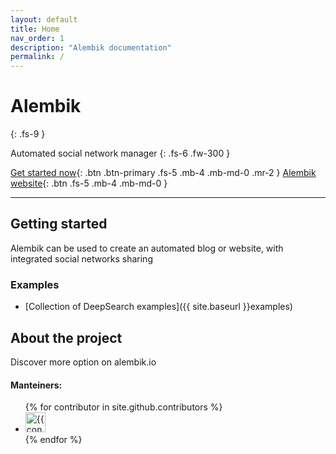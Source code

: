 ```yaml
---
layout: default
title: Home
nav_order: 1
description: "Alembik documentation"
permalink: /
---
```


# Alembik
{: .fs-9 }

Automated social network manager
{: .fs-6 .fw-300 }

[Get started now](#getting-started){: .btn .btn-primary .fs-5 .mb-4 .mb-md-0 .mr-2 } [Alembik website](https://www.alembik.io){: .btn .fs-5 .mb-4 .mb-md-0 }

---

## Getting started

Alembik can be used to create an automated blog or website, with integrated social networks sharing

### Examples

- [Collection of DeepSearch examples]({{ site.baseurl }}examples)

## About the project

Discover more option on alembik.io

#### Manteiners:

<ul class="list-style-none">
{% for contributor in site.github.contributors %}
  <li class="d-inline-block mr-1">
     <a href="{{ contributor.html_url }}"><img src="{{ contributor.avatar_url }}" width="32" height="32" alt="{{ contributor.login }}"/></a>
  </li>
{% endfor %}
</ul>
